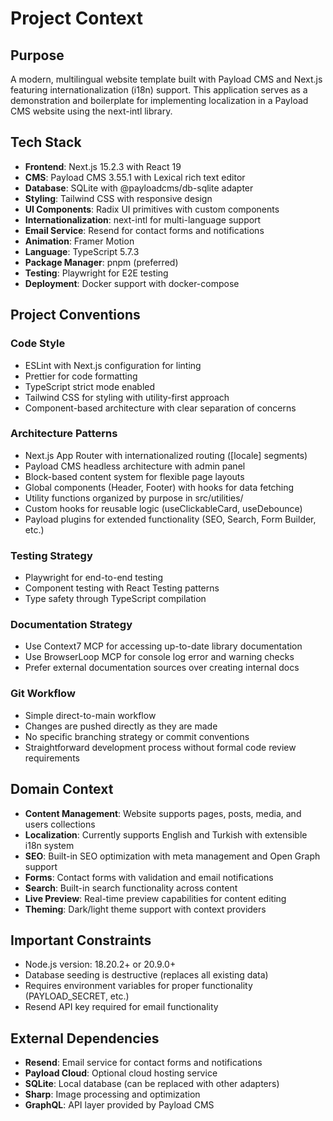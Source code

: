 # Project Context

## Purpose
A modern, multilingual website template built with Payload CMS and Next.js featuring internationalization (i18n) support. This application serves as a demonstration and boilerplate for implementing localization in a Payload CMS website using the next-intl library.

## Tech Stack
- **Frontend**: Next.js 15.2.3 with React 19
- **CMS**: Payload CMS 3.55.1 with Lexical rich text editor
- **Database**: SQLite with @payloadcms/db-sqlite adapter
- **Styling**: Tailwind CSS with responsive design
- **UI Components**: Radix UI primitives with custom components
- **Internationalization**: next-intl for multi-language support
- **Email Service**: Resend for contact forms and notifications
- **Animation**: Framer Motion
- **Language**: TypeScript 5.7.3
- **Package Manager**: pnpm (preferred)
- **Testing**: Playwright for E2E testing
- **Deployment**: Docker support with docker-compose

## Project Conventions

### Code Style
- ESLint with Next.js configuration for linting
- Prettier for code formatting
- TypeScript strict mode enabled
- Tailwind CSS for styling with utility-first approach
- Component-based architecture with clear separation of concerns

### Architecture Patterns
- Next.js App Router with internationalized routing ([locale] segments)
- Payload CMS headless architecture with admin panel
- Block-based content system for flexible page layouts
- Global components (Header, Footer) with hooks for data fetching
- Utility functions organized by purpose in src/utilities/
- Custom hooks for reusable logic (useClickableCard, useDebounce)
- Payload plugins for extended functionality (SEO, Search, Form Builder, etc.)

### Testing Strategy
- Playwright for end-to-end testing
- Component testing with React Testing patterns
- Type safety through TypeScript compilation

### Documentation Strategy
- Use Context7 MCP for accessing up-to-date library documentation
- Use BrowserLoop MCP for console log error and warning checks
- Prefer external documentation sources over creating internal docs

### Git Workflow
- Simple direct-to-main workflow
- Changes are pushed directly as they are made
- No specific branching strategy or commit conventions
- Straightforward development process without formal code review requirements

## Domain Context
- **Content Management**: Website supports pages, posts, media, and users collections
- **Localization**: Currently supports English and Turkish with extensible i18n system
- **SEO**: Built-in SEO optimization with meta management and Open Graph support
- **Forms**: Contact forms with validation and email notifications
- **Search**: Built-in search functionality across content
- **Live Preview**: Real-time preview capabilities for content editing
- **Theming**: Dark/light theme support with context providers

## Important Constraints
- Node.js version: 18.20.2+ or 20.9.0+
- Database seeding is destructive (replaces all existing data)
- Requires environment variables for proper functionality (PAYLOAD_SECRET, etc.)
- Resend API key required for email functionality

## External Dependencies
- **Resend**: Email service for contact forms and notifications
- **Payload Cloud**: Optional cloud hosting service
- **SQLite**: Local database (can be replaced with other adapters)
- **Sharp**: Image processing and optimization
- **GraphQL**: API layer provided by Payload CMS

